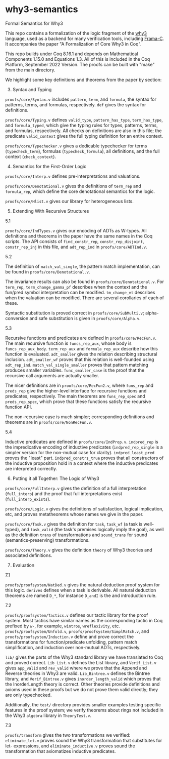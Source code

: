 # why3-semantics
Formal Semantics for Why3

This repo contains a formalization of the logic fragment of the [why3](https://why3.lri.fr/) language, 
used as a backend for many verification tools, including [Frama-C](https://frama-c.com/).
It accompanies the paper "A Formalization of Core Why3 in Coq".

This repo builds under Coq 8.16.1 and depends on Mathematical Components 1.15.0 and Equations 1.3.
All of this is included in the Coq Platform, September 2022 Version.
The proofs can be built with "make" from the main directory.

We highlight some key definitions and theorems from the paper by section:

3. Syntax and Typing

`proofs/core/Syntax.v` includes `pattern`, `term`, and `formula`, the syntax for patterns, terms,
and formulas, respectively. `def` gives the syntax for definitions.

`proofs/core/Typing.v` defines  `valid_type`, `pattern_has_type`, `term_has_type`, and `formula_typed`,
which give the typing rules for types, patterns, terms, and formulas, respectively.
All checks on definitions are also in this file; the predicate `valid_context` gives
the full typing definition for an entire context.

`proofs/core/Typechecker.v` gives a dedicable typechecker for terms (`typecheck_term`), formulas
(`typecheck_formula`), all definitions, and the full context (`check_context`).

4. Semantics for the First-Order Logic

`proofs/core/Interp.v` defines pre-interpretations and valuations.

`proofs/core/Denotational.v` gives the definitions of `term_rep` and `formula_rep`, which define
the core denotational semantics for the logic.

`proofs/core/Hlist.v` gives our library for heterogeneous lists.

5. Extending With Recursive Structures

5.1

`proofs/core/IndTypes.v` gives our encoding of ADTs as W-types. All definitions and theorems
in the paper have the same names in the Coq scripts.
The API consists of `find_constr_rep`, `constr_rep_disjoint`, `constr_rep_inj` in this file,
and `adt_rep_ind` in `proofs/core/ADTInd.v`.

5.2

The definition of `match_val_single`, the pattern match implementation, can be found in
`proofs/core/Denotational.v`.

The invariance results can also be found in `proofs/core/Denotational.v`.
For `term_rep`, `term_change_gamma_pf` describes when the context and the fun/pred symbol
interpretation can be modified. `tm_change_vt` describes when the valuation can be modified.
There are several corollaries of each of these.

Syntactic substitution is proved correct in `proofs/core/SubMulti.v`; alpha-conversion and 
safe substitution is given in `proofs/core/Alpha.v`.

5.3

Recursive functions and predicates are defined in `proofs/core/RecFun.v`. The main recursive
function is `funcs_rep_aux`, whose body is `funcs_rep_aux_body`.
`term_rep_aux` and `formula_rep_aux` describe how this function is evaluated.
`adt_smaller` gives the relation describing structural inclusion.
`adt_smaller_wf` proves that this relation is well-founded using `adt_rep_ind`.
`match_val_single_smaller` proves that pattern matching produces smaller variables.
`func_smaller_case` is the proof that the recursive call arguments are actually smaller.

The nicer definitions are in `proofs/core/RecFun2.v`, where `funs_rep` and `preds_rep` give the
higher-level interface for recursive functions and predicates, respectively.
The main theorems are `funs_rep_spec` and `preds_rep_spec`, which prove that these functions
satisfy the recursive function API.

The non-recursive case is much simpler; corresponding definitions and theorems are in
`proofs/core/NonRecFun.v`.

5.4

Inductive predicates are defined in `proofs/core/IndProp.v`. `indpred_rep` is the
impredicative encoding of inductive predicates (`indpred_rep_single` is a simpler
version for the non-mutual case for clarity).
`indpred_least_pred` proves the "least" part.
`indpred_constrs_true` proves that all constructors of the inductive proposition
hold in a context where the inductive predicates are interpreted correctly.

6. Putting it all Together: The Logic of Why3

`proofs/core/FullInterp.v` gives the definition of a full interpretation (`full_interp`)
and the proof that full interpretations exist (`full_interp_exists`).

`proofs/core/Logic.v` gives the definitions of satisfaction, logical implication, etc,
and proves metatheorems whose names we give in the paper.

`proofs/core/Task.v` gives the definition for `task`, `task_wf` (a task is well-typed),
and `task_valid` (the task's premises logically imply the goal), as well as the
definition `trans` of transformations and `sound_trans` for sound (semantics-preserving)
transformations.

`proofs/core/Theory.v` gives the definition `theory` of Why3 theories and associated
definitions.

7. Evaluation

7.1

`proofs/proofsystem/NatDed.v` gives the natural deduction proof system for this logic.
`derives` defines when a task is derivable. All natural deduction theorems are
named `D_*`, for instance `D_andI` is the and introduction rule.

7.2

`proofs/proofsystem/Tactics.v` defines our tactic library for the proof system.
Most tactics have similar names as the corresponding tactic in Coq prefixed by `w-`,
for example, `wintros`, `wreflexivity`, etc.
`proofs/proofsystem/Unfold.v`, `proofs/proofsystem/SimplMatch.v`, and
`proofs/proofsystem/Induction.v` define and prove correct the transformations
for function/predicate unfolding, pattern match simplification, and induction
over non-mutual ADTs, respectively.

`lib/` gives the parts of the Why3 standard library we have translated 
to Coq and proved correct. `Lib_List.v` defines the List library,
and `Verif_List.v` gives `app_valid` and `rev_valid` where we prove
that the Append and Reverse theories in Why3 are valid.
`Lib_Bintree.v` defines the Bintree library, and 
`Verif_Bintree.v` gives `inorder_length_valid` which proves that
the InorderLength theory is correct.
Other theories provide definitions and axioms used in these proofs but we do not
prove them valid directly; they are only typechecked.

Additionally, the `test/` directory provides smaller examples testing specific
features in the proof system; we verify theorems about rings not included
in the Why3 `algebra` library in `TheoryTest.v`.

7.3

`proofs/transform` gives the two transformations we verified:
`eliminate_let.v` proves sound the Why3 transformation that substitutes for let-
expressions, and `eliminate_inductive.v` proves sound the transformation that
axiomatizes inductive predicates.
